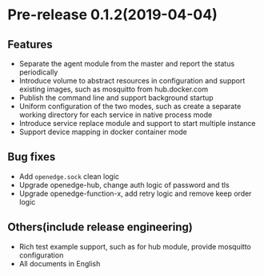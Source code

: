 # Pre-release 0.1.2(2019-04-04)

## Features

- Separate the agent module from the master and report the status periodically
- Introduce volume to abstract resources in configuration and support existing images, such as mosquitto from hub.docker.com
- Publish the command line and support background startup
- Uniform configuration of the two modes, such as create a separate working directory for each service in native process mode
- Introduce service replace module and support to start multiple instance
- Support device mapping in docker container mode

## Bug fixes

- Add `openedge.sock` clean logic
- Upgrade openedge-hub, change auth logic of password and tls
- Upgrade openedge-function-x, add retry logic and remove keep order logic

## Others(include release engineering)

- Rich test example support, such as for hub module, provide mosquitto configuration
- All documents in English